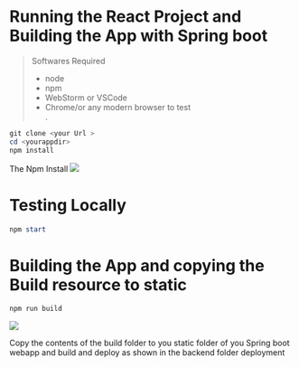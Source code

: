 # Running the React Project and Building the App with Spring boot 

> Softwares Required 
> * node 
> * npm 
> * WebStorm or VSCode 
> * Chrome/or any modern browser to test   
> .     

~~~powershell
git clone <your Url >
cd <yourappdir>
npm install 
~~~
The Npm Install
![](https://i.ibb.co/FXYRfdr/npminstall.png)


# Testing Locally 
~~~Powershell
npm start 
~~~

# Building the App and copying the Build resource to static 
~~~powershell
npm run build
~~~
![](https://i.ibb.co/HqfR231/production-buidl.png)

Copy the contents of the build folder to you static folder of you Spring boot webapp and build and deploy as shown in the backend folder deployment 



